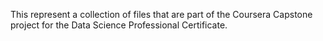 This represent a collection of files that are part of the Coursera Capstone project for the Data Science Professional Certificate.
